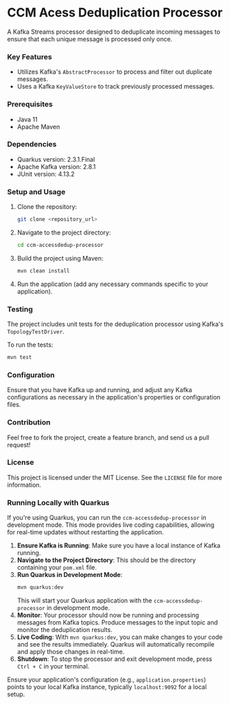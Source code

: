 
# CCM Acess Deduplication Processor

A Kafka Streams processor designed to deduplicate incoming messages to ensure that each unique message is processed only once.

### Key Features
- Utilizes Kafka's `AbstractProcessor` to process and filter out duplicate messages.
- Uses a Kafka `KeyValueStore` to track previously processed messages.

### Prerequisites
- Java 11
- Apache Maven

### Dependencies
- Quarkus version: 2.3.1.Final
- Apache Kafka version: 2.8.1
- JUnit version: 4.13.2

### Setup and Usage

1. Clone the repository:
   ```bash
   git clone <repository_url>
   ```

2. Navigate to the project directory:
   ```bash
   cd ccm-accessdedup-processor
   ```

3. Build the project using Maven:
   ```bash
   mvn clean install
   ```

4. Run the application (add any necessary commands specific to your application).

### Testing

The project includes unit tests for the deduplication processor using Kafka's `TopologyTestDriver`. 

To run the tests:
```bash
mvn test
```

### Configuration

Ensure that you have Kafka up and running, and adjust any Kafka configurations as necessary in the application's properties or configuration files.

### Contribution

Feel free to fork the project, create a feature branch, and send us a pull request!

### License

This project is licensed under the MIT License. See the `LICENSE` file for more information.

### Running Locally with Quarkus

If you're using Quarkus, you can run the `ccm-accessdedup-processor` in development mode. This mode provides live coding capabilities, allowing for real-time updates without restarting the application.

1. **Ensure Kafka is Running**: Make sure you have a local instance of Kafka running.
2. **Navigate to the Project Directory**: This should be the directory containing your `pom.xml` file.
3. **Run Quarkus in Development Mode**:
   ```bash
   mvn quarkus:dev
   ```
   This will start your Quarkus application with the `ccm-accessdedup-processor` in development mode.
4. **Monitor**: Your processor should now be running and processing messages from Kafka topics. Produce messages to the input topic and monitor the deduplication results.
5. **Live Coding**: With `mvn quarkus:dev`, you can make changes to your code and see the results immediately. Quarkus will automatically recompile and apply those changes in real-time.
6. **Shutdown**: To stop the processor and exit development mode, press `Ctrl + C` in your terminal.

Ensure your application's configuration (e.g., `application.properties`) points to your local Kafka instance, typically `localhost:9092` for a local setup.
